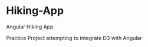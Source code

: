 Hiking-App
==========

Angular Hiking App

Practice Project attempting to integrate D3 with Angular
